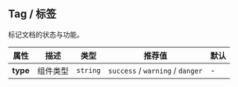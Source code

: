 ## Tag / 标签

标记文档的状态与功能。

<ex-code name="ex-tag-basic"></ex-code>

<ex-code name="ex-tag-type"></ex-code>

<ex-footer edit-link="https://github.com/zeit-ui/vue/edit/master/docs/en-us/components/tag.md">

| 属性 | 描述 | 类型 | 推荐值 | 默认
| ---------- | ---------- | ---- |  -------------- | ------ |
| **type** | 组件类型 | `string` | `success` / `warning` / `danger` | - |

</ex-footer>
